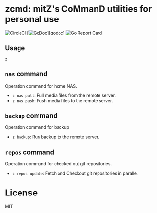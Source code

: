 # zcmd: mitZ's CoMmanD utilities for personal use

[![CircleCI](https://circleci.com/gh/mitsutaka/zcmd.svg?style=svg)](https://circleci.com/gh/mitsutaka/zcmd)
[![GoDoc](https://godoc.org/github.com/mitsutaka/zcmd?status.svg)][godoc]
[![Go Report Card](https://goreportcard.com/badge/github.com/mitsutaka/zcmd)](https://goreportcard.com/report/github.com/mitsutaka/zcmd)

## Usage

```console
z
```

## `nas` command

Operation command for home NAS.

- `z nas pull`: Pull media files from the remote server.
- `z nas push`: Push media files to the remote server.

## `backup` command

Operation command for backup

- `z backup`: Run backup to the remote server.

## `repos` command

Operation command for checked out git repositories.

- `z repos update`: Fetch and Checkout git repositories in parallel.

# License

MIT
